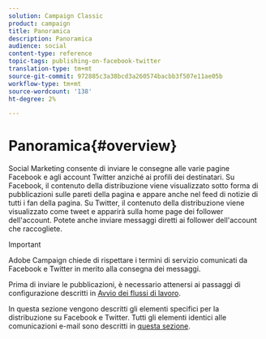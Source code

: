 ```yaml
---
solution: Campaign Classic
product: campaign
title: Panoramica
description: Panoramica
audience: social
content-type: reference
topic-tags: publishing-on-facebook-twitter
translation-type: tm+mt
source-git-commit: 972885c3a38bcd3a260574bacbb3f507e11ae05b
workflow-type: tm+mt
source-wordcount: '138'
ht-degree: 2%

---
```



# Panoramica{#overview}

Social Marketing consente di inviare le consegne alle varie pagine Facebook e agli account Twitter anziché ai profili dei destinatari. Su Facebook, il contenuto della distribuzione viene visualizzato sotto forma di pubblicazioni sulle pareti della pagina e appare anche nel feed di notizie di tutti i fan della pagina. Su Twitter, il contenuto della distribuzione viene visualizzato come tweet e apparirà sulla home page dei follower dell&#39;account. Potete anche inviare messaggi diretti ai follower dell&#39;account che raccogliete.

>[!IMPORTANT]
>
> Adobe Campaign chiede di rispettare i termini di servizio comunicati da Facebook e Twitter in merito alla consegna dei messaggi.
>
>Prima di inviare le pubblicazioni, è necessario attenersi ai passaggi di configurazione descritti in [Avvio dei flussi di lavoro](../../social/using/starting-workflows.md).

In questa sezione vengono descritti gli elementi specifici per la distribuzione su Facebook e Twitter. Tutti gli elementi identici alle comunicazioni e-mail sono descritti in [questa sezione](../../delivery/using/about-email-channel.md).
